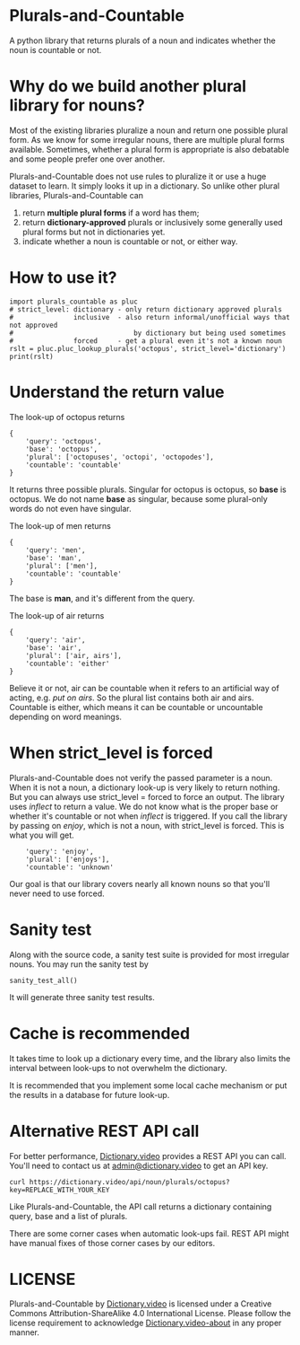 Plurals-and-Countable
==============
A python library that returns plurals of a noun and indicates whether the noun is countable or not.

# Why do we build another plural library for nouns?
Most of the existing libraries pluralize a noun and return one possible plural form. As we know for some irregular nouns, there are multiple plural forms available. Sometimes, whether a plural form is appropriate is also debatable and some people prefer one over another. 

Plurals-and-Countable does not use rules to pluralize it or use a huge dataset to learn. It simply looks it up in a dictionary. So unlike other plural libraries, Plurals-and-Countable can
1. return **multiple plural forms** if a word has them;
2. return **dictionary-approved** plurals or inclusively some generally used plural forms but not in dictionaries yet.
3. indicate whether a noun is countable or not, or either way.

# How to use it?
```
import plurals_countable as pluc
# strict_level: dictionary - only return dictionary approved plurals
#               inclusive  - also return informal/unofficial ways that not approved 
#                              by dictionary but being used sometimes
#               forced     - get a plural even it's not a known noun
rslt = pluc.pluc_lookup_plurals('octopus', strict_level='dictionary')
print(rslt)
```

# Understand the return value
The look-up of octopus returns
```
{
    'query': 'octopus', 
    'base': 'octopus', 
    'plural': ['octopuses', 'octopi', 'octopodes'], 
    'countable': 'countable'
}
```

It returns three possible plurals. Singular for octopus is octopus, so **base** is octopus. We do not name **base** as singular, because some plural-only words do not even have singular.

The look-up of men returns
```
{
    'query': 'men', 
    'base': 'man', 
    'plural': ['men'], 
    'countable': 'countable'
}
```
The base is **man**, and it's different from the query.

The look-up of air returns
```
{
    'query': 'air', 
    'base': 'air', 
    'plural': ['air, airs'], 
    'countable': 'either'
}
```
Believe it or not, air can be countable when it refers to an artificial way of acting, e.g. *put on airs*. So the plural list contains both air and airs. Countable is either, which means it can be countable or uncountable depending on word meanings.

# When strict_level is forced
Plurals-and-Countable does not verify the passed parameter is a noun. When it is not a noun, a dictionary look-up is very likely to return nothing. But you can always use strict_level = forced to force an output. The library uses *inflect* to return a value. We do not know what is the proper base or whether it's countable or not when *inflect* is triggered.
If you call the library by passing on *enjoy*, which is not a noun, with strict_level is forced. This is what you will get.
```
    'query': 'enjoy', 
    'plural': ['enjoys'], 
    'countable': 'unknown'
```
Our goal is that our library covers nearly all known nouns so that you'll never need to use forced.

# Sanity test
Along with the source code, a sanity test suite is provided for most irregular nouns. You may run the sanity test by
```
sanity_test_all()
```
It will generate three sanity test results.

# Cache is recommended
It takes time to look up a dictionary every time, and the library also limits the interval between look-ups to not overwhelm the dictionary. 

It is recommended that you implement some local cache mechanism or put the results in a database for future look-up.

# Alternative REST API call
For better performance, [Dictionary.video](https://dictionary.video) provides a REST API you can call. You'll need to contact us at admin@dictionary.video to get an API key.
```
curl https://dictionary.video/api/noun/plurals/octopus?key=REPLACE_WITH_YOUR_KEY
```
Like Plurals-and-Countable, the API call returns a dictionary containing query, base and a list of plurals.

There are some corner cases when automatic look-ups fail. REST API might have manual fixes of those corner cases by our editors.

# LICENSE
Plurals-and-Countable by [Dictionary.video](https://dictionary.video) is licensed under a Creative Commons Attribution-ShareAlike 4.0 International License. Please follow the license requirement to acknowledge [Dictionary.video-about](https://dictionary.video/about.html) in any proper manner.
